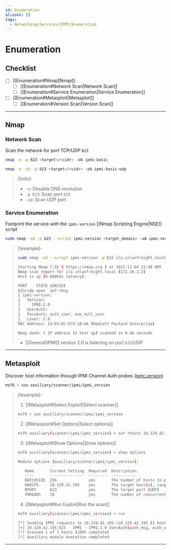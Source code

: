 ```yaml
---
id: Enumeration
aliases: []
tags:
  - Networking/Services/IPMI/Enumeration
---
```


# Enumeration

## Checklist

- [ ] [[Enumeration#Nmap|Nmap]]
    - [ ] [[Enumeration#Network Scan|Network Scan]]
    - [ ] [[Enumeration#Service Enumeration|Service Enumeration]]
- [ ] [[Enumeration#Metasploit|Metasploit]]
    - [ ] [[Enumeration#Version Scan|Version Scan]]

___

<!-- Nmap {{{-->
## Nmap

<!-- Network Scan {{{-->
### Network Scan

Scan the network for port TCP/UDP `623`

```sh
nmap -n -p 623 <target>/<cidr> -oA ipmi-basic
```

```sh
nmap -n -sU -p 623 <target>/<cidr> -oA ipmi-basic-udp
```

<!-- Info {{{-->
> [!info]-
>
> - `-n`: Desable DNS resolution
> - `-p 623`: Scan port `623`
> - `-sU`: Scan UDP port
<!-- }}} -->

<!-- }}} -->

<!-- Service Enumeration {{{-->
### Service Enumeration

Footprint the service with the `ipmi-version`
[[Nmap Scripting Engine|NSE]] script

```sh
sudo nmap -sU -p 623 --script ipmi-version <target_domain> -oA ipmi-version
```

<!-- Example {{{-->
> [!example]-
>
> ```sh
> sudo nmap -sU --script ipmi-version -p 623 ilo.inlanfreight.local
> ```
> ```sh
> Starting Nmap 7.92 ( https://nmap.org ) at 2021-11-04 21:48 GMT
> Nmap scan report for ilo.inlanfreight.local (172.16.2.2)
> Host is up (0.00064s latency).
>
> PORT    STATE SERVICE
> 623/udp open  asf-rmcp
> | ipmi-version:
> |   Version:
> |     IPMI-2.0
> |   UserAuth:
> |   PassAuth: auth_user, non_null_user
> |_  Level: 2.0
> MAC Address: 14:03:DC:674:18:6A (Hewlett Packard Enterprise)
>
> Nmap done: 1 IP address (1 host up) scanned in 0.46 seconds
> ```
>
> - [[General|IPMI]] version 2.0 is listening on port `623`/UDP
>
<!-- }}} -->

<!-- }}} -->

___

<!-- }}} -->

<!-- Metasploit {{{-->
## Metasploit

Discover host information through IPMI Channel Auth probes
([ipmi_version](https://www.rapid7.com/db/modules/auxiliary/scanner/ipmi/ipmi_version/))

```sh
msf6 > use auxiliary/scanner/ipmi/ipmi_version
```

<!-- Example {{{-->
> [!example]-
>
> 1. [[Metasploit#Select Exploit|Select scanner]]
>
> ```sh
> msf6 > use auxiliary/scanner/ipmi/ipmi_version
> ```
>
> 2. [[Metasploit#Set Options|Select options]]
>
> ```sh
> msf6 auxiliary(scanner/ipmi/ipmi_version) > set rhosts 10.129.42.195
> ```
>
> 3. [[Metasploit#Show Options|Show options]]
>
> ```sh
> msf6 auxiliary(scanner/ipmi/ipmi_version) > show options
> ```
>
> ```sh
> Module options (auxiliary/scanner/ipmi/ipmi_version):
>
>    Name       Current Setting  Required  Description
>    ----       ---------------  --------  -----------
>    BATCHSIZE  256              yes       The number of hosts to probe in each set
>    RHOSTS     10.129.42.195    yes       The target host(s), range CIDR identifier, or hosts file with syntax 'file:<path>'
>    RPORT      623              yes       The target port (UDP)
>    THREADS    10               yes       The number of concurrent threads
> ```
>
> 4. [[Metasploit#Run Exploit|Run the scan]]
>
> ```sh
> msf6 auxiliary(scanner/ipmi/ipmi_version) > run
> ```
>
> ```sh
> [*] Sending IPMI requests to 10.129.42.195->10.129.42.195 (1 hosts)
> [+] 10.129.42.195:623 - IPMI - IPMI-2.0 UserAuth(auth_msg, auth_user, non_null_user) PassAuth(password, md5, md2, null) Level(1.5, 2.0) 
> [*] Scanned 1 of 1 hosts (100% complete)
> [*] Auxiliary module execution completed
> ```
<!-- }}} -->

<!-- }}} -->

___

<!-- }}} -->
